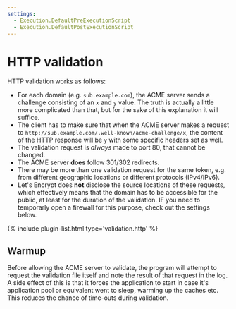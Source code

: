 ```yaml
---
settings:
  - Execution.DefaultPreExecutionScript
  - Execution.DefaultPostExecutionScript
---
```

# HTTP validation
HTTP validation works as follows:
- For each domain (e.g. `sub.example.com`), the ACME server sends a 
challenge consisting of an `x` and `y` value. The truth is actually a little 
more complicated than that, but for the sake of this explanation it will suffice.
- The client has to make sure that when the ACME server makes a request 
to `http://sub.example.com/.well-known/acme-challenge/x`, the content of the HTTP 
response will be `y` with some specific headers set as well.
- The validation request is *always* made to port 80, that cannot be changed. 
- The ACME server **does** follow 301/302 redirects.
- There may be more than one validation request for the same token, e.g. from 
different geographic locations or different protocols (IPv4/IPv6).
- Let's Encrypt does **not** disclose the source locations of these requests, which 
effectively means that the domain has to be accessible for the public, 
at least for the duration of the validation. IF you need to temporarly open a firewall
for this purpose, check out the settings below.

{% include plugin-list.html type='validation.http' %}

## Warmup
Before allowing the ACME server to validate, the program will attempt to request
the validation file itself and note the result of that request in the log. A side 
effect of this is that it forces the application to start in case it's application pool
or equivalent went to sleep, warming up the caches etc. This reduces the chance of 
time-outs during validation.